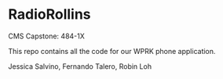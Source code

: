 # RadioRollins
CMS Capstone: 484-1X

This repo contains all the code for our WPRK phone application. 

Jessica Salvino, Fernando Talero, Robin Loh
